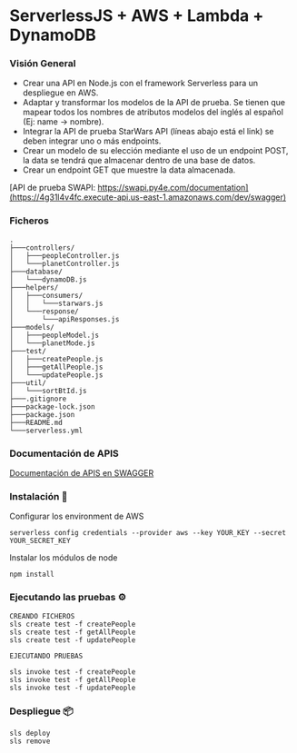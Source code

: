 # ServerlessJS + AWS + Lambda + DynamoDB

### Visión General

- Crear una API en Node.js con el framework Serverless para un despliegue en AWS.
- Adaptar y transformar los modelos de la API de prueba. Se tienen que mapear todos los nombres de atributos modelos del inglés al español (Ej: name -> nombre).
- Integrar la API de prueba StarWars API (líneas abajo está el link) se deben integrar uno o más endpoints.
- Crear un modelo de su elección mediante el uso de un endpoint POST, la data se tendrá que almacenar dentro de una base de datos.
- Crear un endpoint GET que muestre la data almacenada.

[API de prueba SWAPI: https://swapi.py4e.com/documentation](https://4g31l4v4fc.execute-api.us-east-1.amazonaws.com/dev/swagger)

### Ficheros

    .
    ├───controllers/
    │   ├───peopleController.js
    │   └───planetController.js
    ├───database/
    │   └───dynamoDB.js
    ├───helpers/
    │   ├───consumers/
    │   │   └───starwars.js
    │   └───response/
    │       └───apiResponses.js
    ├───models/
    │   ├───peopleModel.js
    │   └───planetMode.js
    ├───test/
    │   ├───createPeople.js
    │   ├───getAllPeople.js
    │   └───updatePeople.js
    ├───util/
    │   └───sortBtId.js
    ├───.gitignore
    ├───package-lock.json
    ├───package.json
    ├───README.md
    └───serverless.yml

### Documentación de APIS

[Documentación de APIS en SWAGGER](https://4g31l4v4fc.execute-api.us-east-1.amazonaws.com/dev/swagger)

### Instalación 🔧

Configurar los environment de AWS

```
serverless config credentials --provider aws --key YOUR_KEY --secret YOUR_SECRET_KEY
```
Instalar los módulos de node

```
npm install
```

### Ejecutando las pruebas ⚙️

```
CREANDO FICHEROS
sls create test -f createPeople
sls create test -f getAllPeople
sls create test -f updatePeople

EJECUTANDO PRUEBAS

sls invoke test -f createPeople 
sls invoke test -f getAllPeople
sls invoke test -f updatePeople
```

### Despliegue 📦

```
sls deploy
sls remove
```